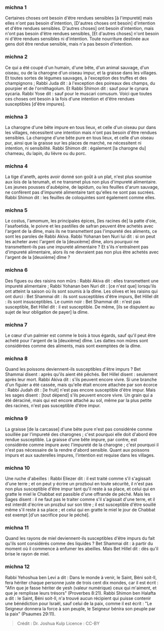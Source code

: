 
### michna 1
Certaines choses ont besoin d'être rendues sensibles [à l'impureté] mais elles n'ont pas besoin d'intention, [D'autres choses ont besoin] d'intention et d'être rendues sensibles. D'autres choses] ont besoin d'intention, mais n'ont pas besoin d'être rendues sensibles, [Et d'autres choses] n'ont besoin ni d'être rendues sensibles ni d'intention. Toute nourriture destinée aux gens doit être rendue sensible, mais n'a pas besoin d'intention.

### michna 2
Ce qui a été coupé d'un humain, d'une bête, d'un animal sauvage, d'un oiseau, ou de la charogne d'un oiseau impur, et la graisse dans les villages. Et toutes sortes de légumes sauvages, à l'exception des truffes et des champignons ; Rabbi Juda dit : à l'exception des poireaux des champs, du pourpier et de l'ornithagolum. Et Rabbi Shimon dit : sauf pour le cynara sycaria. Rabbi Yose dit : sauf pour le muscari comusum. Voici que toutes ces choses ont besoin à la fois d'une intention et d'être rendues susceptibles [d'être impures].

### michna 3
La charogne d'une bête impure en tous lieux, et celle d'un oiseau pur dans les villages, nécessitent une intention mais n'ont pas besoin d'être rendues sensibles. La charogne d'une bête pure en tous lieux, et celle d'un oiseau pur, ainsi que la graisse sur les places de marché, ne nécessitent ni intention, ni sensibilité. Rabbi Shimon dit : également [la charogne du] chameau, du lapin, du lièvre ou du porc.

### michna 4
La tige d'aneth, après avoir donné son goût à un plat, n'est plus soumise aux lois de la terumah, et ne transmet plus non plus d'impureté alimentaire. Les jeunes pousses d'aubépine, de lapidum, ou les feuilles d'arum sauvage, ne confèrent pas d'impureté alimentaire tant qu'elles ne sont pas sucrées. Rabbi Shimon dit : les feuilles de coloquintes sont également comme elles.

### michna 5
Le costus, l'amomum, les principales épices, [les racines de] la patte d'oie, l'asafoetida, le poivre et les pastilles de safran peuvent être achetés avec l'argent de la dîme, mais ils ne transmettent pas l'impureté des aliments, ce sont les paroles de Rabbi Akiva. Rabbi Yohanan ben Nuri lui dit : si on peut les acheter avec l'argent de la [deuxième] dîme, alors pourquoi ne transmettent-ils pas une impureté alimentaire ? Et s'ils n'entraînent pas d'impureté alimentaire, alors ils ne devraient pas non plus être achetés avec l'argent de la [deuxième] dîme ?

### michna 6
Des figues ou des raisins non mûrs : Rabbi Akiva dit : elles transmettent une impureté alimentaire ; Rabbi Yohanan ben Nuri dit : [ce n'est que] lorsqu'ils ont atteint la saison où ils sont soumis à la dîme. Les olives et les raisins qui ont durci : Bet Shammai dit : ils sont susceptibles d'être impurs, Bet Hillel dit : ils sont insusceptibles. Le cumin noir : Bet Shammai dit : n'est pas susceptible, Bet Hillel dit : il est susceptible. De même, [ils se disputent au sujet de leur obligation de payer] la dîme.

### michna 7
Le cœur d'un palmier est comme le bois à tous égards, sauf qu'il peut être acheté pour l'argent de la [deuxième] dîme. Les dattes non mûres sont considérées comme des aliments, mais sont exemptées de la dîme.

### michna 8
Quand les poissons deviennent-ils susceptibles d'être impurs ? Bet Shammai disent : après qu'ils aient été pêchés. Bet Hillel disent : seulement après leur mort. Rabbi Akiva dit : s'ils peuvent encore vivre. Si une branche d'un figuier a été cassée, mais qu'elle était encore attachée par son écorce : Rabbi Judah dit : [le fruit] n'est pas encore susceptible d'être impur. Mais les sages disent : [tout dépend] s'ils peuvent encore vivre. Un grain qui a été déraciné, mais qui est encore attaché au sol, même par la plus petite des racines, n'est pas susceptible d'être impur.

### michna 9
La graisse [de la carcasse] d'une bête pure n'est pas considérée comme souillée par l'impureté des charognes ; c'est pourquoi elle doit d'abord être rendue susceptible. La graisse d'une bête impure, par contre, est considérée comme impure avec l'impureté de la charogne ; c'est pourquoi il n'est pas nécessaire de la rendre d'abord sensible. Quant aux poissons impurs et aux sauterelles impures, l'intention est requise dans les villages.

### michna 10
Une ruche d'abeilles : Rabbi Eliezer dit : il est traité comme s'il s'agissait d'une terre ; et on peut y écrire un prozboul en toute sécurité, il n'est pas non plus susceptible d'être impur tant qu'il reste à sa place, et celui qui en gratte le miel le Chabbat est passible d'une offrande de péché. Mais les Sages disent : il ne faut pas le traiter comme s'il s'agissait d'une terre, et il est interdit d'écrire un prozbul sur son titre ; il est susceptible d'être souillé même s'il reste à sa place ; et celui qui en gratte le miel le jour de Chabbat est exempt [d'un sacrifice pour le péché].

### michna 11
Quand les rayons de miel deviennent-ils susceptibles d'être impurs du fait qu'ils sont considérés comme des liquides ? Bet Shammai dit : à partir du moment où il commence à enfumer les abeilles. Mais Bet Hillel dit : dès qu'il brise le rayon de miel.

### michna 12
Rabbi Yehoshua ben Levi a dit : Dans le monde à venir, le Saint, Béni soit-Il, fera hériter chaque personne juste de trois cent dix mondes, car il est écrit : "Afin que je fasse hériter de yesh (valeur numérique) ceux qui m'aiment, et que je remplisse leurs trésors" (Proverbes 8:21). Rabbi Shimon ben Halafta a dit : le Saint, Béni soit-Il, n'a trouvé aucun récipient qui puisse contenir une bénédiction pour Israël, sauf celui de la paix, comme il est écrit : "Le Seigneur donnera la force à son peuple, le Seigneur bénira son peuple par la paix" (Psaumes 29:11).

>Crédit : Dr. Joshua Kulp
>Licence : CC-BY
